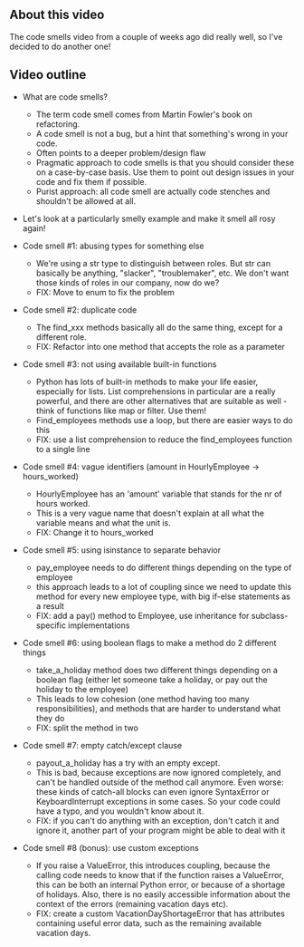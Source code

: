 ## About this video

The code smells video from a couple of weeks ago did really well, so I've decided to do another one!

## Video outline

- What are code smells?

  - The term code smell comes from Martin Fowler's book on refactoring.
  - A code smell is not a bug, but a hint that something's wrong in your code.
  - Often points to a deeper problem/design flaw
  - Pragmatic approach to code smells is that you should consider these on a case-by-case basis. Use them to point out design issues in your code and fix them if possible.
  - Purist approach: all code smell are actually code stenches and shouldn't be allowed at all.

- Let's look at a particularly smelly example and make it smell all rosy again!

- Code smell #1: abusing types for something else

  - We're using a str type to distinguish between roles. But str can basically be anything, "slacker", "troublemaker", etc. We don't want those kinds of roles in our company, now do we?
  - FIX: Move to enum to fix the problem

- Code smell #2: duplicate code

  - The find_xxx methods basically all do the same thing, except for a different role.
  - FIX: Refactor into one method that accepts the role as a parameter

- Code smell #3: not using available built-in functions

  - Python has lots of built-in methods to make your life easier, especially for lists. List comprehensions in particular are a really powerful, and there are other alternatives that are suitable as well - think of functions like map or filter. Use them!
  - Find_employees methods use a loop, but there are easier ways to do this
  - FIX: use a list comprehension to reduce the find_employees function to a single line

- Code smell #4: vague identifiers (amount in HourlyEmployee -> hours_worked)

  - HourlyEmployee has an 'amount' variable that stands for the nr of hours worked.
  - This is a very vague name that doesn't explain at all what the variable means and what the unit is.
  - FIX: Change it to hours_worked

- Code smell #5: using isinstance to separate behavior

  - pay_employee needs to do different things depending on the type of employee
  - this approach leads to a lot of coupling since we need to update this method for every new employee type, with big if-else statements as a result
  - FIX: add a pay() method to Employee, use inheritance for subclass-specific implementations

- Code smell #6: using boolean flags to make a method do 2 different things

  - take_a_holiday method does two different things depending on a boolean flag (either let someone take a holiday, or pay out the holiday to the employee)
  - This leads to low cohesion (one method having too many responsibilities), and methods that are harder to understand what they do
  - FIX: split the method in two

- Code smell #7: empty catch/except clause

  - payout_a_holiday has a try with an empty except.
  - This is bad, because exceptions are now ignored completely, and can't be handled outside of the method call anymore. Even worse: these kinds of catch-all blocks can even ignore SyntaxError or KeyboardInterrupt exceptions in some cases. So your code could have a typo, and you wouldn't know about it.
  - FIX: if you can't do anything with an exception, don't catch it and ignore it, another part of your program might be able to deal with it

- Code smell #8 (bonus): use custom exceptions
  - If you raise a ValueError, this introduces coupling, because the calling code needs to know that if the function raises a ValueError, this can be both an internal Python error, or because of a shortage of holidays. Also, there is no easily accessible information about the context of the errors (remaining vacation days etc).
  - FIX: create a custom VacationDayShortageError that has attributes containing useful error data, such as the remaining available vacation days.
